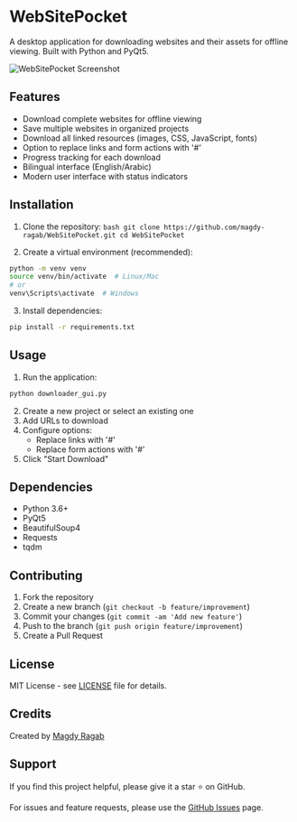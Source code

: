 # WebSitePocket

A desktop application for downloading websites and their assets for offline viewing. Built with Python and PyQt5.

![WebSitePocket Screenshot](screenshots/main.png)

## Features

- Download complete websites for offline viewing
- Save multiple websites in organized projects
- Download all linked resources (images, CSS, JavaScript, fonts)
- Option to replace links and form actions with '#'
- Progress tracking for each download
- Bilingual interface (English/Arabic)
- Modern user interface with status indicators

## Installation

1. Clone the repository: ```bash git clone https://github.com/magdy-ragab/WebSitePocket.git
cd WebSitePocket```

2. Create a virtual environment (recommended):

```bash
python -m venv venv
source venv/bin/activate  # Linux/Mac
# or
venv\Scripts\activate  # Windows
```

3. Install dependencies:

```bash
pip install -r requirements.txt
```

## Usage

1. Run the application:

```bash
python downloader_gui.py
```

2. Create a new project or select an existing one
3. Add URLs to download
4. Configure options:
   - Replace links with '#'
   - Replace form actions with '#'
5. Click "Start Download"

## Dependencies

- Python 3.6+
- PyQt5
- BeautifulSoup4
- Requests
- tqdm

## Contributing

1. Fork the repository
2. Create a new branch (`git checkout -b feature/improvement`)
3. Commit your changes (`git commit -am 'Add new feature'`)
4. Push to the branch (`git push origin feature/improvement`)
5. Create a Pull Request

## License

MIT License - see [LICENSE](LICENSE) file for details.

## Credits

Created by [Magdy Ragab](https://github.com/magdy-ragab)

## Support

If you find this project helpful, please give it a star ⭐ on GitHub.

For issues and feature requests, please use the [GitHub Issues](https://github.com/magdy-ragab/WebSitePocket/issues) page.
